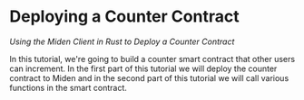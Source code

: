 # Deploying a Counter Contract

*Using the Miden Client in Rust to Deploy a Counter Contract*

In this tutorial, we're going to build a counter smart contract that other users can increment. In the first part of this tutorial we will deploy the counter contract to Miden and in the second part of this tutorial we will call various functions in the smart contract.




